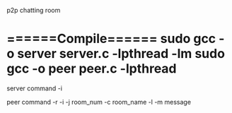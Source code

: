 p2p chatting room

======Compile======
sudo gcc -o server server.c -lpthread -lm
sudo gcc -o peer peer.c -lpthread
====================


server command
-i

peer command
-r
-i
-j room_num
-c room_name
-l
-m message
